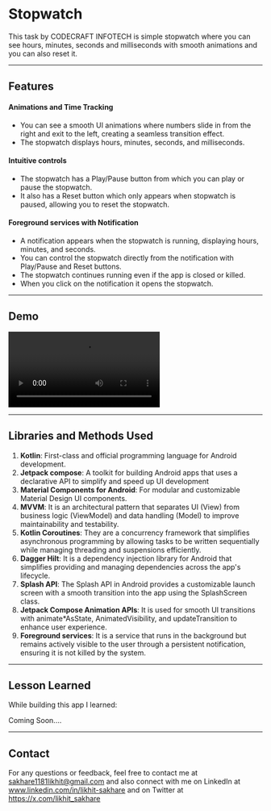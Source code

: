 # **Stopwatch**

This task by CODECRAFT INFOTECH is simple stopwatch where you can see hours, minutes, seconds and milliseconds with smooth animations and you can also reset it.

---

## **Features**

#### **Animations and Time Tracking**
  - You can see a smooth UI animations where numbers slide in from the right and exit to the left, creating a seamless transition effect.
  - The stopwatch displays hours, minutes, seconds, and milliseconds.
    
#### **Intuitive controls**
  - The stopwatch has a Play/Pause button from which you can play or pause the stopwatch.
  - It also has a Reset button which only appears when stopwatch is paused, allowing you to reset the stopwatch.
    
#### **Foreground services with Notification**
  - A notification appears when the stopwatch is running, displaying hours, minutes, and seconds.
  - You can control the stopwatch directly from the notification with Play/Pause and Reset buttons.
  - The stopwatch continues running even if the app is closed or killed.
  - When you click on the notification it opens the stopwatch.

---

## **Demo**

<video src="https://github.com/user-attachments/assets/d1788cd2-072d-435a-9e7e-6977c315523b" controls="controls" style="max-width: 100%; height: auto;">
    Demo how the app works.
</video>

---

## **Libraries and Methods Used**

1. **Kotlin**: First-class and official programming language for Android development.
2. **Jetpack compose**: A toolkit for building Android apps that uses a declarative API to simplify and speed up UI development
3. **Material Components for Android**: For modular and customizable Material Design UI components.
4. **MVVM**: It is an architectural pattern that separates UI (View) from business logic (ViewModel) and data handling (Model) to improve maintainability and testability.
5. **Kotlin Coroutines**: They are a concurrency framework that simplifies asynchronous programming by allowing tasks to be written sequentially while managing threading and suspensions efficiently.
6. **Dagger Hilt**: It is a dependency injection library for Android that simplifies providing and managing dependencies across the app's lifecycle.
7. **Splash API**: The Splash API in Android provides a customizable launch screen with a smooth transition into the app using the SplashScreen class.
8. **Jetpack Compose Animation APIs**: It is used for smooth UI transitions with animate*AsState, AnimatedVisibility, and updateTransition to enhance user experience.
9. **Foreground services**: It is a service that runs in the background but remains actively visible to the user through a persistent notification, ensuring it is not killed by the system.

---

## **Lesson Learned**

While building this app I learned:

Coming Soon....

---

## **Contact**
For any questions or feedback, feel free to contact me at sakhare1181likhit@gmail.com and also connect with me on LinkedIn at www.linkedin.com/in/likhit-sakhare and on Twitter at https://x.com/likhit_sakhare
